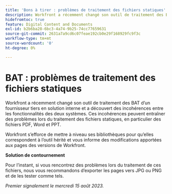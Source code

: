 ```yaml
---
title: 'Bons à tirer : problèmes de traitement des fichiers statiques'
description: Workfront a récemment changé son outil de traitement des BAT d’un fournisseur tiers en solution interne et a découvert des incohérences entre les fonctionnalités des deux systèmes. Ces incohérences peuvent entraîner des problèmes lors du traitement des fichiers statiques, en particulier des fichiers PDF, Word et PPT. Une solution de contournement est disponible.
hidefromtoc: true
feature: Digital Content and Documents
exl-id: b2b6ba28-6bc3-4a74-9b25-74cc77659631
source-git-commit: 2631a7a9cd6c07feae192cb0e29f168929fc9f3c
workflow-type: tm+mt
source-wordcount: '0'
ht-degree: 0%

---
```


# BAT : problèmes de traitement des fichiers statiques

<!--WF and WFP TOCs-->

Workfront a récemment changé son outil de traitement des BAT d’un fournisseur tiers en solution interne et a découvert des incohérences entre les fonctionnalités des deux systèmes. Ces incohérences peuvent entraîner des problèmes lors du traitement des fichiers statiques, en particulier des fichiers PDF, Word et PPT.

Workfront s’efforce de mettre à niveau ses bibliothèques pour qu’elles correspondent à l’outil hérité et vous informe des modifications apportées aux pages des versions de Workfront.

**Solution de contournement**

Pour l’instant, si vous rencontrez des problèmes lors du traitement de ces fichiers, nous vous recommandons d’exporter les pages vers JPG ou PNG et de les tester comme tels.

_Premier signalement le mercredi 15 août 2023._

